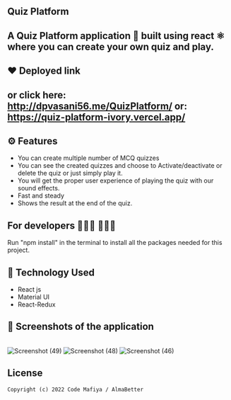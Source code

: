 ## Quiz Platform 
A Quiz Platform application 📱 built using react ⚛️ where you can create your own quiz and play.
-------------------

## ❤️ Deployed link

or click here: http://dpvasani56.me/QuizPlatform/
   or: https://quiz-platform-ivory.vercel.app/
---------------

## ⚙️ Features
* You can create multiple number of MCQ quizzes
* You can see the created quizzes and choose to Activate/deactivate or delete the quiz or just simply play it.
* You will get the proper user experience of playing the quiz with our sound effects.
* Fast and steady
* Shows the result at the end of the quiz.

## For developers 👩🏼‍💻 🧑🏼‍💻

Run "npm install" in the terminal to install all the packages needed for this project.

## 🚀 Technology Used

* React js
* Material UI
* React-Redux

## 📸 Screenshots of the application

||||
|:----------------------------------------:|:-----------------------------------------:|:-----------------------------------------: |

![Screenshot (49)](https://github.com/dpvasani/QuizPlatform/blob/main/a.png)
![Screenshot (48)](https://user-images.githubusercontent.com/81317587/206523557-49023504-f72f-4c1c-866b-eb1e5613e5a5.png)
![Screenshot (46)](https://user-images.githubusercontent.com/81317587/206523662-29e23431-5f82-4a23-9737-366aefb06101.png)



## License
```
Copyright (c) 2022 Code Mafiya / AlmaBetter

